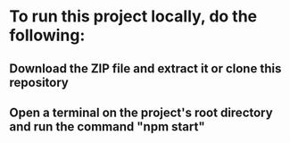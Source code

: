 # To run this project locally, do the following:
## Download the ZIP file and extract it or clone this repository
## Open a terminal on the project's root directory and run the command "npm start"

